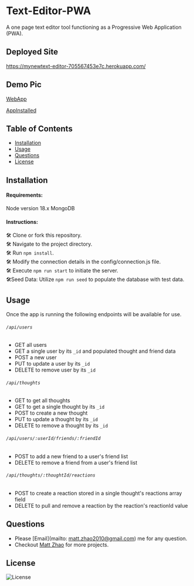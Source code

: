 # Text-Editor-PWA

A one page text editor tool functioning as a Progressive Web Application (PWA).

## Deployed Site

https://mynewtext-editor-705567453e7c.herokuapp.com/

## Demo Pic

[WebApp](https://github.com/unbmattzhao/Text-Editor-PWA/blob/main/client/img/web%20app.png)

[AppInstalled](https://github.com/unbmattzhao/Text-Editor-PWA/blob/main/client/img/app%20installed.png)

## Table of Contents

- [Installation](#installation)
- [Usage](#usage)
- [Questions](#questions)
- [License](#license)

## Installation

#### Requirements:

Node version 18.x
MongoDB

#### Instructions:

:hammer_and_wrench: Clone or fork this repository.  
:hammer_and_wrench: Navigate to the project directory.  
:hammer_and_wrench: Run `npm install`.  
:hammer_and_wrench: Modify the connection details in the config/connection.js file.  
:hammer_and_wrench: Execute `npm run start` to initiate the server.  
:hammer_and_wrench:Seed Data: Utilize `npm run seed` to populate the database with test data.

## Usage

Once the app is running the following endpoints will be available for use.

###### `/api/users`

- GET all users
- GET a single user by its `_id` and populated thought and friend data
- POST a new user
- PUT to update a user by its `_id`
- DELETE to remove user by its `_id`

###### `/api/thoughts`

- GET to get all thoughts
- GET to get a single thought by its `_id`
- POST to create a new thought
- PUT to update a thought by its `_id`
- DELETE to remove a thought by its `_id`

###### `/api/users/:userId/friends/:friendId`

- POST to add a new friend to a user's friend list
- DELETE to remove a friend from a user's friend list

###### `/api/thoughts/:thoughtId/reactions`

- POST to create a reaction stored in a single thought's reactions array field
- DELETE to pull and remove a reaction by the reaction's reactionId value

## Questions

- Please [Email](mailto: matt.zhao2010@gmail.com) me for any question.
- Checkout [Matt Zhao](https://github.com/unbmattzhao) for more projects.

## License

![License](https://img.shields.io/badge/license-MIT-blue.svg)

